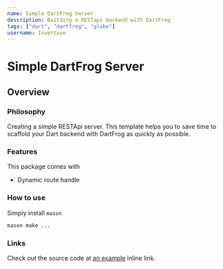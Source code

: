 ```yaml
---
name: Simple DartFrog Server
description: Building a RESTapi backend with DartFrog
tags: ["dart", "dartfrog", "globe"]
username: Invertase
---
```


# Simple DartFrog Server

## Overview

### Philosophy

Creating a simple RESTApi server. This template helps you to save time to scaffold your Dart backend with DartFrog as quickly as possible.

### Features

This package comes with

- Dynamic route handle

### How to use

Simply install `mason`

```bash
mason make ... 
```

### Links

Check out the source code at [an example](http://example.com/) inline link.
